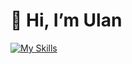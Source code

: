 # 👋 Hi, I’m Ulan
[![My Skills](https://skills.thijs.gg/icons?i=js,html,css,wasm)](https://skills.thijs.gg)
